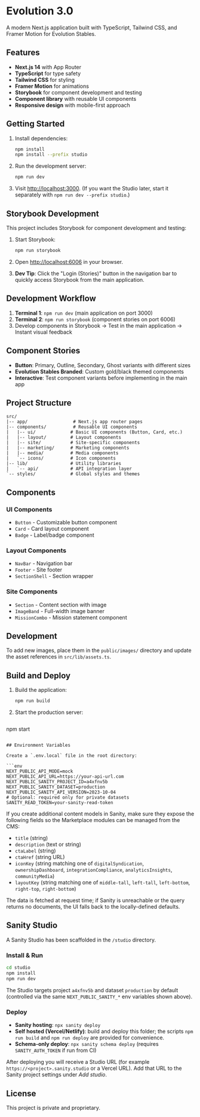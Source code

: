# Evolution 3.0

A modern Next.js application built with TypeScript, Tailwind CSS, and Framer Motion for Evolution Stables.

## Features

- **Next.js 14** with App Router
- **TypeScript** for type safety
- **Tailwind CSS** for styling
- **Framer Motion** for animations
- **Storybook** for component development and testing
- **Component library** with reusable UI components
- **Responsive design** with mobile-first approach

## Getting Started

1. Install dependencies:
   ```bash
   npm install
   npm install --prefix studio
   ```

2. Run the development server:
   ```bash
   npm run dev
   ```

3. Visit [http://localhost:3000](http://localhost:3000). (If you want the Studio later, start it separately with `npm run dev --prefix studio`.)

## Storybook Development

This project includes Storybook for component development and testing:

1. Start Storybook:
   ```bash
   npm run storybook
   ```

2. Open [http://localhost:6006](http://localhost:6006) in your browser.

3. **Dev Tip**: Click the "Login (Stories)" button in the navigation bar to quickly access Storybook from the main application.

## Development Workflow

1. **Terminal 1**: `npm run dev` (main application on port 3000)
2. **Terminal 2**: `npm run storybook` (component stories on port 6006)
3. Develop components in Storybook → Test in the main application → Instant visual feedback

## Component Stories

- **Button**: Primary, Outline, Secondary, Ghost variants with different sizes
- **Evolution Stables Branded**: Custom gold/black themed components
- **Interactive**: Test component variants before implementing in the main app

## Project Structure

```
src/
|-- app/                 # Next.js app router pages
|-- components/          # Reusable UI components
|   |-- ui/             # Basic UI components (Button, Card, etc.)
|   |-- layout/         # Layout components
|   |-- site/           # Site-specific components
|   |-- marketing/      # Marketing components
|   |-- media/          # Media components
|   `-- icons/          # Icon components
|-- lib/                # Utility libraries
|   `-- api/            # API integration layer
`-- styles/             # Global styles and themes
```

## Components

### UI Components
- `Button` - Customizable button component
- `Card` - Card layout component
- `Badge` - Label/badge component

### Layout Components
- `NavBar` - Navigation bar
- `Footer` - Site footer
- `SectionShell` - Section wrapper

### Site Components
- `Section` - Content section with image
- `ImageBand` - Full-width image banner
- `MissionCombo` - Mission statement component

## Development

To add new images, place them in the `public/images/` directory and update the asset references in `src/lib/assets.ts`.

## Build and Deploy

1. Build the application:
   ```bash
   npm run build
   ```

2. Start the production server:
   ```bash
npm start
```

## Environment Variables

Create a `.env.local` file in the root directory:

```env
NEXT_PUBLIC_API_MODE=mock
NEXT_PUBLIC_API_URL=https://your-api-url.com
NEXT_PUBLIC_SANITY_PROJECT_ID=a4xfnv5b
NEXT_PUBLIC_SANITY_DATASET=production
NEXT_PUBLIC_SANITY_API_VERSION=2023-10-04
# Optional: required only for private datasets
SANITY_READ_TOKEN=your-sanity-read-token
```

If you create additional content models in Sanity, make sure they expose the following fields so the
Marketplace modules can be managed from the CMS:

- `title` (string)
- `description` (text or string)
- `ctaLabel` (string)
- `ctaHref` (string URL)
- `iconKey` (string matching one of `digitalSyndication`, `ownershipDashboard`, `integrationCompliance`, `analyticsInsights`, `communityMedia`)
- `layoutKey` (string matching one of `middle-tall`, `left-tall`, `left-bottom`, `right-top`, `right-bottom`)

The data is fetched at request time; if Sanity is unreachable or the query returns no documents, the UI falls back to the locally-defined defaults.

## Sanity Studio

A Sanity Studio has been scaffolded in the `/studio` directory.

### Install & Run

```bash
cd studio
npm install
npm run dev
```

The Studio targets project `a4xfnv5b` and dataset `production` by default (controlled via the same `NEXT_PUBLIC_SANITY_*` env variables shown above).

### Deploy

- **Sanity hosting**: `npx sanity deploy`
- **Self hosted (Vercel/Netlify)**: build and deploy this folder; the scripts `npm run build` and `npm run deploy` are provided for convenience.
- **Schema-only deploy**: `npx sanity schema deploy` (requires `SANITY_AUTH_TOKEN` if run from CI)

After deploying you will receive a Studio URL (for example `https://<project>.sanity.studio` or a Vercel URL). Add that URL to the Sanity project settings under *Add studio*.

## License

This project is private and proprietary.
